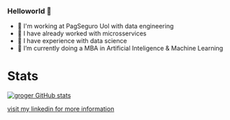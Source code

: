 ### Helloworld 👋

- 🔭 I'm working at PagSeguro Uol with data engineering
- 🔭 I have already worked with microsservices
- 🔭 I have experience with data science
- 🔭 I’m currently doing a MBA in Artificial Inteligence & Machine Learning 

# Stats

[![groger GitHub stats](https://github-readme-stats.vercel.app/api?username=g-roger&count_private=true&show_icons=true&theme=tokyonight)](https://github.com/anuraghazra/github-readme-stats)

[visit my linkedin for more information](https://www.linkedin.com/in/gabriel-roger/)
